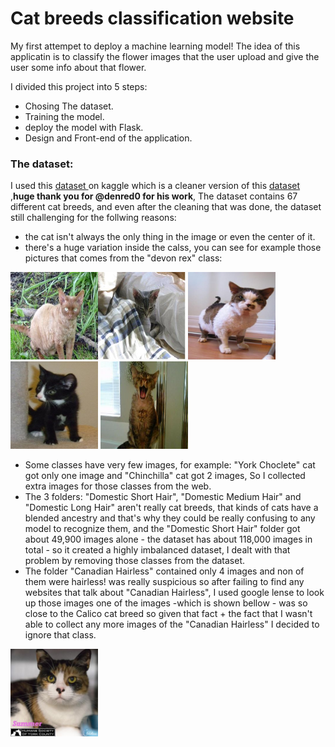 # Cat breeds classification website

My first attempet to deploy a machine learning model!
The idea of this applicatin is to classify the flower images that the user upload and give the user some info about that flower.

I divided this project into 5 steps:

- Chosing The dataset.<br>
- Training the model.<br>
- deploy the model with Flask.<br>
- Design and Front-end of the application.<br>

### The dataset: 

I used this <a href="https://www.kaggle.com/datasets/denispotapov/cat-breeds-dataset-cleared">dataset </a> on kaggle which is a cleaner version of this <a href="https://www.kaggle.com/datasets/ma7555/cat-breeds-dataset" >dataset</a> ,**huge thank you for @denred0 for his work**, The dataset contains 67 different cat breeds, and even after the cleaning that was done, the dataset still challenging for the follwing reasons: 

- the cat isn't always the only thing in the image or even the center of it.<br> 
- there's a huge variation inside the calss, you can see for example those pictures that comes from the "devon rex" class:

<img src="https://github.com/Aml-Hassan-Abd-El-hamid/cat-breeds-classification-website/blob/main/readme_images/184devon%20rex328.jpg" width="140" height="140" ><img src="https://github.com/Aml-Hassan-Abd-El-hamid/cat-breeds-classification-website/blob/main/readme_images/21devon%20rex6.jpg" width="140" height="140" >
<img src="https://github.com/Aml-Hassan-Abd-El-hamid/cat-breeds-classification-website/blob/main/readme_images/2devon%20rex2.jpg" width="140" height="140" >
<img src="https://github.com/Aml-Hassan-Abd-El-hamid/cat-breeds-classification-website/blob/main/readme_images/devon%20rex15.jpg" width="140" height="140" >
<img src="https://github.com/Aml-Hassan-Abd-El-hamid/cat-breeds-classification-website/blob/main/readme_images/devon%20rex29.jpg" width="140" height="140" >

- Some classes have very few images, for example: "York Choclete" cat got only one image and "Chinchilla" cat got 2 images, So I collected extra images for those classes from the web.
- The 3 folders: "Domestic Short Hair", "Domestic Medium Hair" and "Domestic Long Hair" aren't really cat breeds, that kinds of cats have a blended ancestry and that's why they could be really confusing to any model to recognize them, and the "Domestic Short Hair" folder got about 49,900 images alone - the dataset has about 118,000 images in total - so it created a highly imbalanced dataset, I dealt with that problem by removing those classes from the dataset. 
- The folder "Canadian Hairless" contained only 4 images and non of them were hairless! was really suspicious so after failing to find any websites that talk about "Canadian Hairless", I used google lense to look up those images one of the images -which is shown bellow - was so close to the Calico cat breed so given that fact + the fact that I wasn't able to collect any more images of the "Canadian Hairless" I decided to ignore that class. 
<img src="https://github.com/Aml-Hassan-Abd-El-hamid/cat-breeds-classification-website/blob/main/readme_images/34851962_6.jpg" width="140" height="140" >
